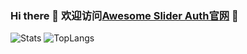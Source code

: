 ### Hi there 👋 欢迎访问[Awesome Slider Auth官网](https://traeric.github.io/?_blank) 👋
![Stats](https://github-readme-stats.vercel.app/api?username=Traeric&show_icons=true&theme=ocean_dark) 
![TopLangs](https://github-readme-stats.vercel.app/api/top-langs?username=Traeric&layout=compact&show_icons=true&theme=ocean_dark)  

<!--
**Traeric/Traeric** is a ✨ _special_ ✨ repository because its `README.md` (this file) appears on your GitHub profile.

Here are some ideas to get you started:

- 🔭 I’m currently working on ...
- 🌱 I’m currently learning ...
- 👯 I’m looking to collaborate on ...
- 🤔 I’m looking for help with ...
- 💬 Ask me about ...
- 📫 How to reach me: ...
- 😄 Pronouns: ...
- ⚡ Fun fact: ...
-->
